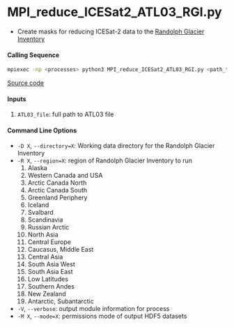 MPI_reduce_ICESat2_ATL03_RGI.py
===============================

- Create masks for reducing ICESat-2 data to the [Randolph Glacier Inventory](https://www.glims.org/RGI/rgi60_dl.html)  

#### Calling Sequence
```bash
mpiexec -np <processes> python3 MPI_reduce_ICESat2_ATL03_RGI.py <path_to_ATL03_file>
```
[Source code](https://github.com/tsutterley/read-ICESat-2/blob/master/scripts/MPI_reduce_ICESat2_ATL03_RGI.py)  

#### Inputs
1. `ATL03_file`: full path to ATL03 file  

#### Command Line Options
- `-D X`, `--directory=X`: Working data directory for the Randolph Glacier Inventory
- `-R X`, `--region=X`: region of Randolph Glacier Inventory to run
    1. Alaska
    2. Western Canada and USA
    3. Arctic Canada North
    4. Arctic Canada South
    5. Greenland Periphery
    6. Iceland
    7. Svalbard
    8. Scandinavia
    9. Russian Arctic
    10. North Asia
    11. Central Europe
    12. Caucasus, Middle East
    13. Central Asia
    14. South Asia West
    15. South Asia East
    16. Low Latitudes
    17. Southern Andes
    18. New Zealand
    19. Antarctic, Subantarctic
- `-V`, `--verbose`: output module information for process  
- `-M X`, `--mode=X`: permissions mode of output HDF5 datasets  

